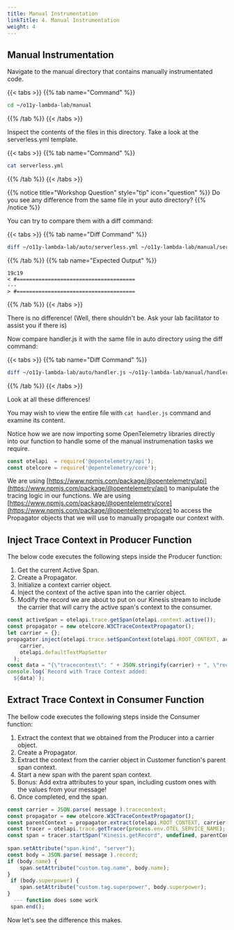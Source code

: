 ```yaml
---
title: Manual Instrumentation
linkTitle: 4. Manual Instrumentation
weight: 4
---
```


## Manual Instrumentation

Navigate to the manual directory that contains manually instrumentated code.

{{< tabs >}} {{% tab name="Command" %}}

``` bash
cd ~/o11y-lambda-lab/manual
```

{{% /tab %}} {{< /tabs >}}

Inspect the contents of the files in this directory. Take a look at the serverless.yml template.

{{< tabs >}} {{% tab name="Command" %}}

``` bash
cat serverless.yml
```

{{% /tab %}} {{< /tabs >}}

{{% notice title="Workshop Question" style="tip" icon="question" %}}
Do you see any difference from the same file in your auto directory?
{{% /notice %}}

You can try to compare them with a diff command:

{{< tabs >}} {{% tab name="Diff Command" %}}

``` bash
diff ~/o11y-lambda-lab/auto/serverless.yml ~/o11y-lambda-lab/manual/serverless.yml 
```

{{% /tab %}} {{% tab name="Expected Output" %}}

``` text
19c19
< #======================================    
---
> #======================================   
```

{{% /tab %}} {{< /tabs >}}

There is no difference! (Well, there shouldn't be. Ask your lab facilitator to assist you if there is)

Now compare handler.js it with the same file in auto directory using the diff command:

{{< tabs >}} {{% tab name="Diff Command" %}}

``` bash
diff ~/o11y-lambda-lab/auto/handler.js ~/o11y-lambda-lab/manual/handler.js 
```

{{% /tab %}} {{< /tabs >}}

Look at all these differences!

You may wish to view the entire file with `cat handler.js` command and examine its content.

Notice how we are now importing some OpenTelemetry libraries directly into our function to handle some of the manual instrumenation tasks we require.

``` js
const otelapi  = require('@opentelemetry/api');
const otelcore = require('@opentelemetry/core');
```

We are using [https://www.npmjs.com/package/@opentelemetry/api](https://www.npmjs.com/package/@opentelemetry/api) to manipulate the tracing logic in our functions. We are using [https://www.npmjs.com/package/@opentelemetry/core](https://www.npmjs.com/package/@opentelemetry/core) to access the Propagator objects that we will use to manually propagate our context with.

## Inject Trace Context in Producer Function

The below code executes the following steps inside the Producer function:

1. Get the current Active Span.
2. Create a Propagator.
3. Initialize a context carrier object.
4. Inject the context of the active span into the carrier object.
5. Modify the record we are about to put on our Kinesis stream to include the carrier that will carry the active span's context to the consumer.

```  js
const activeSpan = otelapi.trace.getSpan(otelapi.context.active());
const propagator = new otelcore.W3CTraceContextPropagator();
let carrier = {};
propagator.inject(otelapi.trace.setSpanContext(otelapi.ROOT_CONTEXT, activeSpan.spanContext()),
    carrier,
    otelapi.defaultTextMapSetter
  );
const data = "{\"tracecontext\": " + JSON.stringify(carrier) + ", \"record\":" + event.body + "}";
console.log(`Record with Trace Context added: 
  ${data}`);
```

## Extract Trace Context in Consumer Function

The bellow code executes the following steps inside the Consumer function:

1. Extract the context that we obtained from the Producer into a carrier object.
2. Create a Propagator.
3. Extract the context from the carrier object in Customer function's parent span context.
4. Start a new span with the parent span context.
5. Bonus: Add extra attributes to your span, including custom ones with the values from your message!
6. Once completed, end the span.

``` js
const carrier = JSON.parse( message ).tracecontext;
const propagator = new otelcore.W3CTraceContextPropagator();
const parentContext = propagator.extract(otelapi.ROOT_CONTEXT, carrier, otelapi.defaultTextMapGetter);
const tracer = otelapi.trace.getTracer(process.env.OTEL_SERVICE_NAME);
const span = tracer.startSpan("Kinesis.getRecord", undefined, parentContext);
                         
span.setAttribute("span.kind", "server");
const body = JSON.parse( message ).record;
if (body.name) {
    span.setAttribute("custom.tag.name", body.name);
}
 if (body.superpower) {
    span.setAttribute("custom.tag.superpower", body.superpower);
}
  --- function does some work
 span.end();
```

Now let's see the difference this makes.

